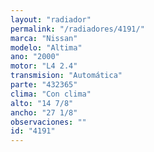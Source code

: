 ```yaml
---
layout: "radiador"
permalink: "/radiadores/4191/"
marca: "Nissan"
modelo: "Altima"
ano: "2000"
motor: "L4 2.4"
transmision: "Automática"
parte: "432365"
clima: "Con clima"
alto: "14 7/8"
ancho: "27 1/8"
observaciones: ""
id: "4191"
---
```


